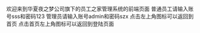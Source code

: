 欢迎来到华夏夜之梦公司旗下的员工之家管理系统的前端页面
普通员工请输入账号sss和密码123
管理员请输入账号admin和密码szx
点击左上角图标可以返回到首页
点击首页左上角图标可以返回到登陆页面
